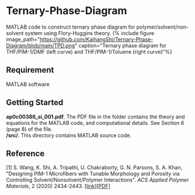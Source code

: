 # Ternary-Phase-Diagram
MATLAB code to construct ternary phase diagram for polymer/solvent/non-solvent system using Flory-Huggins theory.
{% include figure image_path="https://github.com/KaihangShi/Ternary-Phase-Diagram/blob/main/TPD.png" caption="Ternary phase diagram for THF/PIM-1/DMF (left curve) and THF/PIM-1/Toluene (right curve)"%}

## Requirement
MATLAB software

## Getting Started
**ap0c00386_si_001.pdf**. The PDF file in the folder contains the theory and equations for the MATLAB code, and computational details. See Section 6 (page 8) of the file. <br/>
**/src/**. This directory contains MATLAB source code. <br/>

## Reference
[1] S. Wang, K. Shi, A. Tripathi, U. Chakraborty, G. N. Parsons, S. A. Khan, \"Designing PIM-1 Microfibers with Tunable Morphology and Porosity via Controlling Solvent/Nonsolvent/Polymer Interactions\". *ACS Applied Polymer Materials*, 2 (2020) 2434-2443. [[link]](https://pubs.acs.org/doi/abs/10.1021/acsapm.0c00386)[[PDF]](http://kaihangshi.github.io/assets/docs/paper/Wang_acsapm_2020.pdf)<br/>
